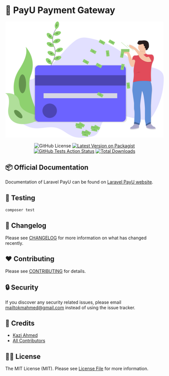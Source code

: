 # :gift: PayU Payment Gateway

![Payu Package](resources/images/payment.svg)

<center>

![GitHub License](https://img.shields.io/github/license/tzsk/payu?style=for-the-badge)
[![Latest Version on Packagist](https://img.shields.io/packagist/v/tzsk/payu.svg?style=for-the-badge&logo=composer)](https://packagist.org/packages/tzs/payu)
[![GitHub Tests Action Status](https://img.shields.io/github/actions/workflow/status/tzsk/payu/tests.yml?branch=master&label=tests&style=for-the-badge&logo=github)](https://github.com/tzsk/payu/actions?query=workflow%3ATests+branch%3Amaster)
[![Total Downloads](https://img.shields.io/packagist/dt/tzsk/payu.svg?style=for-the-badge&logo=laravel)](https://packagist.org/packages/tzsk/payu)

</center>

## :package: Official Documentation

Documentation of Laravel PayU can be found on [Laravel PayU website](https://payu.tzskr.com).

## :microscope: Testing

```bash
composer test
```

## :date: Changelog

Please see [CHANGELOG](CHANGELOG.md) for more information on what has changed recently.

## :heart: Contributing

Please see [CONTRIBUTING](.github/CONTRIBUTING.md) for details.

## :lock: Security

If you discover any security related issues, please email mailtokmahmed@gmail.com instead of using the issue tracker.

## :crown: Credits

-   [Kazi Ahmed](https://github.com/tzsk)
-   [All Contributors](../../contributors)

## :policeman: License

The MIT License (MIT). Please see [License File](LICENSE.md) for more information.
